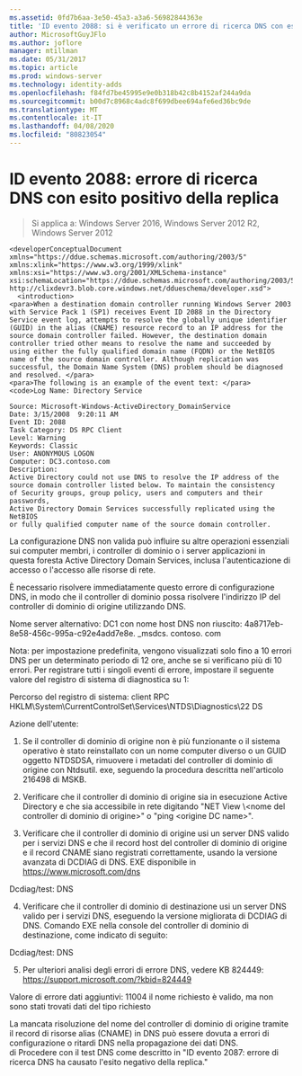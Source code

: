 ```yaml
---
ms.assetid: 0fd7b6aa-3e50-45a3-a3a6-56982844363e
title: 'ID evento 2088: si è verificato un errore di ricerca DNS con esito positivo della replica'
author: MicrosoftGuyJFlo
ms.author: joflore
manager: mtillman
ms.date: 05/31/2017
ms.topic: article
ms.prod: windows-server
ms.technology: identity-adds
ms.openlocfilehash: f84fd7be45995e9e0b318b42c8b4152af244a9da
ms.sourcegitcommit: b00d7c8968c4adc8f699dbee694afe6ed36bc9de
ms.translationtype: MT
ms.contentlocale: it-IT
ms.lasthandoff: 04/08/2020
ms.locfileid: "80823054"
---
```

# <a name="event-id-2088-dns-lookup-failure-occurred-with-replication-success"></a>ID evento 2088: errore di ricerca DNS con esito positivo della replica

>Si applica a: Windows Server 2016, Windows Server 2012 R2, Windows Server 2012

    
    <developerConceptualDocument xmlns="https://ddue.schemas.microsoft.com/authoring/2003/5" xmlns:xlink="https://www.w3.org/1999/xlink" xmlns:xsi="https://www.w3.org/2001/XMLSchema-instance" xsi:schemaLocation="https://ddue.schemas.microsoft.com/authoring/2003/5 http://clixdevr3.blob.core.windows.net/ddueschema/developer.xsd">
      <introduction>
    <para>When a destination domain controller running Windows Server 2003 with Service Pack 1 (SP1) receives Event ID 2088 in the Directory Service event log, attempts to resolve the globally unique identifier (GUID) in the alias (CNAME) resource record to an IP address for the source domain controller failed. However, the destination domain controller tried other means to resolve the name and succeeded by using either the fully qualified domain name (FQDN) or the NetBIOS name of the source domain controller. Although replication was successful, the Domain Name System (DNS) problem should be diagnosed and resolved. </para>
    <para>The following is an example of the event text: </para>
    <code>Log Name: Directory Service

    Source: Microsoft-Windows-ActiveDirectory_DomainService
    Date: 3/15/2008  9:20:11 AM
    Event ID: 2088
    Task Category: DS RPC Client 
    Level: Warning
    Keywords: Classic
    User: ANONYMOUS LOGON
    Computer: DC3.contoso.com
    Description:
    Active Directory could not use DNS to resolve the IP address of the 
    source domain controller listed below. To maintain the consistency 
    of Security groups, group policy, users and computers and their passwords, 
    Active Directory Domain Services successfully replicated using the NetBIOS 
    or fully qualified computer name of the source domain controller. 

La configurazione DNS non valida può influire su altre operazioni essenziali sui computer membri, i controller di dominio o i server applicazioni in questa foresta Active Directory Domain Services, inclusa l'autenticazione di accesso o l'accesso alle risorse di rete. 

È necessario risolvere immediatamente questo errore di configurazione DNS, in modo che il controller di dominio possa risolvere l'indirizzo IP del controller di dominio di origine utilizzando DNS. 

Nome server alternativo: DC1 con nome host DNS non riuscito: 4a8717eb-8e58-456c-995a-c92e4add7e8e. _msdcs. contoso. com 

Nota: per impostazione predefinita, vengono visualizzati solo fino a 10 errori DNS per un determinato periodo di 12 ore, anche se si verificano più di 10 errori.  Per registrare tutti i singoli eventi di errore, impostare il seguente valore del registro di sistema di diagnostica su 1: 

Percorso del registro di sistema: client RPC HKLM\System\CurrentControlSet\Services\NTDS\Diagnostics\22 DS 

Azione dell'utente: 

1) Se il controller di dominio di origine non è più funzionante o il sistema operativo è stato reinstallato con un nome computer diverso o un GUID oggetto NTDSDSA, rimuovere i metadati del controller di dominio di origine con Ntdsutil. exe, seguendo la procedura descritta nell'articolo 216498 di MSKB. 

2) Verificare che il controller di dominio di origine sia in esecuzione Active Directory e che sia accessibile in rete digitando "NET View \\&lt;nome del controller di dominio di origine&gt;" o "ping &lt;origine DC name&gt;". 

3) Verificare che il controller di dominio di origine usi un server DNS valido per i servizi DNS e che il record host del controller di dominio di origine e il record CNAME siano registrati correttamente, usando la versione avanzata di DCDIAG di DNS. EXE disponibile in <https://www.microsoft.com/dns> 

Dcdiag/test: DNS 

4) Verificare che il controller di dominio di destinazione usi un server DNS valido per i servizi DNS, eseguendo la versione migliorata di DCDIAG di DNS. Comando EXE nella console del controller di dominio di destinazione, come indicato di seguito: 

Dcdiag/test: DNS 

5) Per ulteriori analisi degli errori di errore DNS, vedere KB 824449: <https://support.microsoft.com/?kbid=824449> 

Valore di errore dati aggiuntivi: 11004 il nome richiesto è valido, ma non sono stati trovati dati del tipo richiesto</code> </introduction>
  <section>
    <title>Diagnosi</title>
    <content>
      <para>La mancata risoluzione del nome del controller di dominio di origine tramite il record di risorse alias (CNAME) in DNS può essere dovuta a errori di configurazione o ritardi DNS nella propagazione dei dati DNS.</para>
    </content>
  </section>
  <section>
    <content>di 
    <title>risoluzione</title> 
      <para>Procedere con il test DNS come descritto in &quot;<link xlink:href="85b1d179-f53e-4f95-b0b8-5b1c096a8076">ID evento 2087: errore di ricerca DNS ha causato l'esito negativo della replica</link>.&quot;</para>
    </content>
  </section>
  <relatedTopics />
</developerConceptualDocument>


